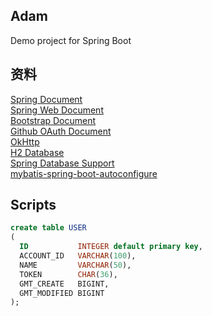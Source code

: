 ## Adam
Demo project for Spring Boot

## 资料
[Spring Document](https://spring.io/guides)    
[Spring Web Document](https://spring.io/guides/gs/serving-web-content/)    
[Bootstrap Document](https://v3.bootcss.com/getting-started/)   
[Github OAuth Document](https://developer.github.com/apps/building-oauth-apps/)     
[OkHttp](https://square.github.io/okhttp/)  
[H2 Database](https://www.h2database.com/html/main.html)    
[Spring Database Support](https://docs.spring.io/spring-boot/docs/2.0.0.RC1/reference/htmlsingle/#boot-features-embedded-database-support)  
[mybatis-spring-boot-autoconfigure](http://www.mybatis.org/spring-boot-starter/mybatis-spring-boot-autoconfigure/)  

## Scripts
```sql
create table USER
(
  ID           INTEGER default primary key,
  ACCOUNT_ID   VARCHAR(100),
  NAME         VARCHAR(50),
  TOKEN        CHAR(36),
  GMT_CREATE   BIGINT,
  GMT_MODIFIED BIGINT
);
```

